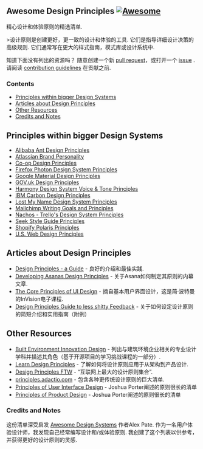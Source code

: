 ## Awesome Design Principles [![Awesome](https://cdn.rawgit.com/sindresorhus/awesome/d7305f38d29fed78fa85652e3a63e154dd8e8829/media/badge.svg)](https://github.com/sindresorhus/awesome)

精心设计和体验原则的精选清单.

 &gt;设计原则是创建更好，更一致的设计和体验的工具.  它们是指导详细设计决策的高级规则.  它们通常写在更大的样式指南，模式库或设计系统中.

 知道下面没有列出的资源吗？  随意创建一个新 [pull request](https://github.com/robinstickel/awesome-design-principles/pulls)，或打开一个 [issue](https://github.com/robinstickel/awesome-design-principles/issues/new) .  请阅读 [contribution guidelines](https://github.com/robinstickel/awesome-design-principles/blob/master/CONTRIBUTING.md) 在贡献之前.

### Contents
- [Principles within bigger Design Systems](https://github.com/robinstickel/awesome-design-principles#principles-within-bigger-design-systems)
- [Articles about Design Principles](https://github.com/robinstickel/awesome-design-principles#articles-about-design-principles)
- [Other Resources](https://github.com/robinstickel/awesome-design-principles#other-resources)
- [Credits and Notes](https://github.com/robinstickel/awesome-design-principles#credits-and-notes)

## Principles within bigger Design Systems

- [Alibaba Ant Design Principles](https://ant.design/docs/spec/proximity)
- [Atlassian Brand Personality](https://atlassian.design/guidelines/brand/personality)
- [Co-op Design Principles](https://coop-design-manual.herokuapp.com/principles.html)
- [Firefox Photon Design System Principles](http://design.firefox.com/photon/introduction/principles.html)
- [Google Material Design Principles](https://material.io/guidelines/#introduction-principles)
- [GOV.uk Design Principles](https://www.gov.uk/design-principles)
- [Harmony Design System Voice & Tone Principles](http://harmony.intuit.com/voice-tone/)
- [IBM Carbon Design Principles](https://www.carbondesignsystem.com/guidelines/accessibility/overview)
- [Lost My Name Design System Principles](http://design-system.lostmy.name/design-principles)
- [Mailchimp Writing Goals and Principles](http://styleguide.mailchimp.com/writing-principles/)
- [Nachos - Trello's Design System Principles](https://design.trello.com/principles)
- [Seek Style Guide Principles](https://seek-oss.github.io/seek-style-guide/)
- [Shopify Polaris Principles](https://polaris.shopify.com/principles/principles#app)
- [U.S. Web Design Principles](https://standards.usa.gov/design-principles/)

## Articles about Design Principles

- [Design Principles - a Guide](https://www.cxpartners.co.uk/our-thinking/design-principles/) - 良好的介绍和最佳实践.
- [Developing Asanas Design Principles](https://blog.asana.com/2013/10/design-principles/) - 关于Asana如何制定其原则的内幕文章.
- [The Core Principles of UI Design](https://www.invisionapp.com/blog/core-principles-of-ui-design/) - 摘自基本用户界面设计，这是简·波特曼的InVision电子课程.
- [Design Principles Guide to less shitty Feedback](https://medium.com/apegroup-texts/design-principles-a-guide-to-less-shitty-feedback-64e9541816c1) - 关于如何设定设计原则的简短介绍和实用指南（附例）

## Other Resources

- [Built Environment Innovation Design](https://github.com/BEICOOP/BEICPBLChallenge/blob/master/Phase3/Stakeholders_Roles/Designer.md) - 列出与建筑环境企业相关的专业设计学科并描述其角色（基于开源项目的学习挑战课程的一部分）.
- [Learn Design Principles](http://learndesignprinciples.com/) - 了解如何将设计原则应用于从架构到产品设计.
- [Design Principles FTW](http://www.designprinciplesftw.com/) - “互联网上最大的设计原则集合”.
- [principles.adactio.com](https://principles.adactio.com/) - 包含各种更传统设计原则的巨大清单.
- [Principles of User Interface Design](http://bokardo.com/principles-of-user-interface-design/) -  Joshua Porter阐述的原则很长的清单
- [Principles of Product Design](http://bokardo.com/principles-of-product-design/) -  Joshua Porter阐述的原则很长的清单

### Credits and Notes
这份清单深受启发 [Awesome Design Systems](https://github.com/alexpate/awesome-design-systems)  作者Alex Pate.  作为一名用户体验设计师，我发现自己经常编写设计和/或体验原则.  我创建了这个列表以供参考，并获得更好的设计原则的灵感.
